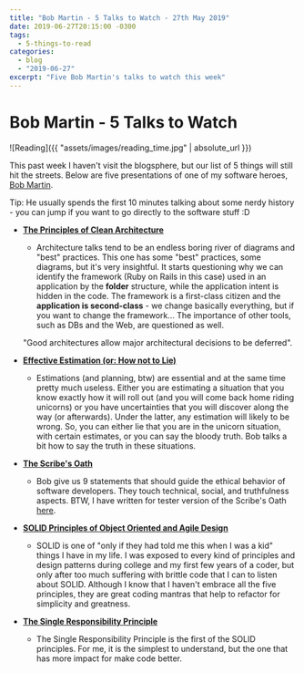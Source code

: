 ```yaml
---
title: "Bob Martin - 5 Talks to Watch - 27th May 2019"
date: 2019-06-27T20:15:00 -0300
tags:
  - 5-things-to-read
categories:
  - blog
  - "2019-06-27"
excerpt: "Five Bob Martin's talks to watch this week"
---
```


# Bob Martin - 5 Talks to Watch

![Reading]({{ "assets/images/reading_time.jpg" | absolute_url }})

This past week I haven't visit the blogsphere, but our list of 5 things will still hit the streets. Below are five presentations of one of my software heroes, [Bob Martin](https://twitter.com/unclebobmartin).

Tip: He usually spends the first 10 minutes talking about some nerdy history - you can jump if you want to go directly to the software stuff :D

- **[The Principles of Clean Architecture](https://www.youtube.com/watch?v=o_TH-Y78tt4)**
  - Architecture talks tend to be an endless boring river of diagrams and "best" practices. This one has some "best" practices, some diagrams, but it's very insightful. It starts questioning why we can identify the framework (Ruby on Rails in this case) used in an application by the **folder** structure, while the application intent is hidden in the code. The framework is a first-class citizen and the **application is second-class** - we change basically everything, but if you want to change the framework...
  The importance of other tools, such as DBs and the Web, are questioned as well.
  
  "Good architectures allow major architectural decisions to be deferred".
  
- **[Effective Estimation (or: How not to Lie)](https://www.youtube.com/watch?v=eisuQefYw_o)**
  - Estimations (and planning, btw) are essential and at the same time pretty much useless. Either you are estimating a situation that you know exactly how it will roll out (and you will come back home riding unicorns) or you have uncertainties that you will discover along the way (or afterwards). Under the latter, any estimation will likely to be wrong. So, you can either lie that you are in the unicorn situation, with certain estimates, or you can say the bloody truth. Bob talks a bit how to say the truth in these situations.

- **[The Scribe's Oath](https://www.youtube.com/watch?v=Tng6Fox8EfI)**
  - Bob give us 9 statements that should guide the ethical behavior of software developers. They touch technical, social, and truthfulness aspects. BTW, I have written for tester version of the Scribe's Oath [here](http://thatsabug.com/testing/ethics/software-development/craft/2018/08/16/the-scribe-oath-for-testers.html).

- **[SOLID Principles of Object Oriented and Agile Design](https://www.youtube.com/watch?v=TMuno5RZNeE)**
  - SOLID is one of "only if they had told me this when I was a kid" things I have in my life. I was exposed to every kind of principles and design patterns during college and my first few years of a coder, but only after too much suffering with brittle code that I can to listen about SOLID. Although I know that I haven't embrace all the five principles, they are great coding mantras that help to refactor for simplicity and greatness.

- **[The Single Responsibility Principle](https://www.youtube.com/watch?v=Gt0M_OHKhQE)**
  - The Single Responsibility Principle is the first of the SOLID principles. For me, it is the simplest to understand, but the one that has more impact for make code better.